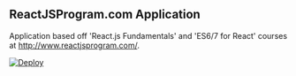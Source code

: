 ## ReactJSProgram.com Application

Application based off 'React.js Fundamentals' and 'ES6/7 for React' courses at http://www.reactjsprogram.com/.

[![Deploy](https://www.herokucdn.com/deploy/button.svg)](https://heroku.com/deploy)
